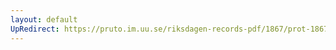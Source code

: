 ```yaml
---
layout: default
UpRedirect: https://pruto.im.uu.se/riksdagen-records-pdf/1867/prot-1867--fk--123/prot-1867--fk--123_006.pdf
---
```

